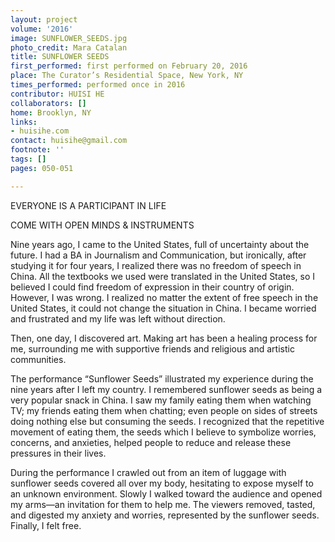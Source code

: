 ```yaml
---
layout: project
volume: '2016'
image: SUNFLOWER_SEEDS.jpg
photo_credit: Mara Catalan
title: SUNFLOWER SEEDS
first_performed: first performed on February 20, 2016
place: The Curator’s Residential Space, New York, NY
times_performed: performed once in 2016
contributor: HUISI HE
collaborators: []
home: Brooklyn, NY
links:
- huisihe.com
contact: huisihe@gmail.com
footnote: ''
tags: []
pages: 050-051

---
```


EVERYONE IS A PARTICIPANT IN LIFE

COME WITH OPEN MINDS & INSTRUMENTS

Nine years ago, I came to the United States, full of uncertainty about the future. I had a BA in Journalism and Communication, but ironically, after studying it for four years, I realized there was no freedom of speech in China. All the textbooks we used were translated in the United States, so I believed I could find freedom of expression in their country of origin. However, I was wrong. I realized no matter the extent of free speech in the United States, it could not change the situation in China. I became worried and frustrated and my life was left without direction.

Then, one day, I discovered art. Making art has been a healing process for me, surrounding me with supportive friends and religious and artistic communities.

The performance “Sunflower Seeds” illustrated my experience during the nine years after I left my country. I remembered sunflower seeds as being a very popular snack in China. I saw my family eating them when watching TV; my friends eating them when chatting; even people on sides of streets doing nothing else but consuming the seeds. I recognized that the repetitive movement of eating them, the seeds which I believe to symbolize worries, concerns, and anxieties, helped people to reduce and release these pressures in their lives.

During the performance I crawled out from an item of luggage with sunflower seeds covered all over my body, hesitating to expose myself to an unknown environment. Slowly I walked toward the audience and opened my arms—an invitation for them to help me. The viewers removed, tasted, and digested my anxiety and worries, represented by the sunflower seeds. Finally, I felt free.

